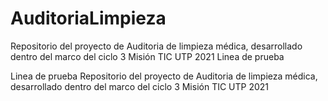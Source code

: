 # AuditoriaLimpieza
Repositorio del proyecto de Auditoria de limpieza médica, desarrollado dentro del marco del ciclo 3 Misión TIC UTP 2021
Linea de prueba


Linea de prueba
Repositorio del proyecto de Auditoria de limpieza médica, desarrollado dentro del marco del ciclo 3 Misión TIC UTP 2021
